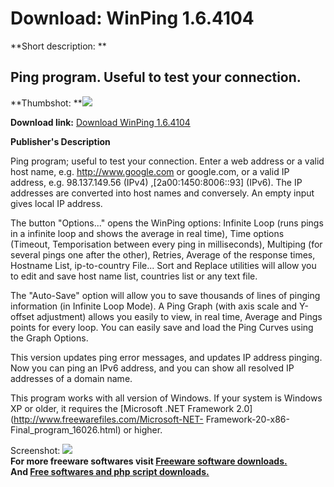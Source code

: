 # Download: WinPing 1.6.4104

**Short description: **

## Ping program. Useful to test your connection.

  
**Thumbshot: **![](http://www.freewarefiles.com/screenshot/winping164_md.jpg)   
  
**Download link:** [Download WinPing 1.6.4104](http://freesoftwares.boysofts.com/WinPing_program_30464.html)  
  

**Publisher's Description**  
  

Ping program; useful to test your connection. Enter a web address or a valid
host name, e.g. http://www.google.com or google.com, or a valid IP address,
e.g. 98.137.149.56 (IPv4) ,[2a00:1450:8006::93] (IPv6). The IP addresses are
converted into host names and conversely. An empty input gives local IP
address.

The button "Options..." opens the WinPing options: Infinite Loop (runs pings
in a infinite loop and shows the average in real time), Time options (Timeout,
Temporisation between every ping in milliseconds), Multiping (for several
pings one after the other), Retries, Average of the response times, Hostname
List, ip-to-country File... Sort and Replace utilities will allow you to edit
and save host name list, countries list or any text file.

The "Auto-Save" option will allow you to save thousands of lines of pinging
information (in Infinite Loop Mode). A Ping Graph (with axis scale and
Y-offset adjustment) allows you easily to view, in real time, Average and
Pings points for every loop. You can easily save and load the Ping Curves
using the Graph Options.

This version updates ping error messages, and updates IP address pinging. Now
you can ping an IPv6 address, and you can show all resolved IP addresses of a
domain name.

This program works with all version of Windows. If your system is Windows XP
or older, it requires the [Microsoft .NET Framework
2.0](http://www.freewarefiles.com/Microsoft-NET-
Framework-20-x86-Final_program_16026.html) or higher.

  
  
Screenshot: ![](http://www.freewarefiles.com/screenshot/winping164.jpg)  
**For more freeware softwares visit [Freeware software downloads.](http://freesoftwares.boysofts.com/)**   
**And [Free softwares and php script downloads.](http://www.boysofts.com/)**

